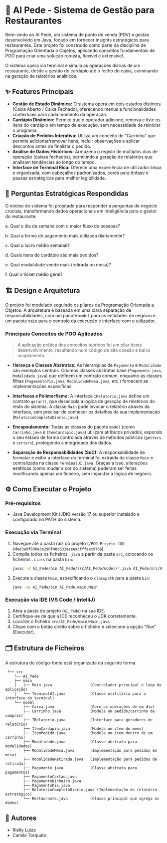 # 🚀 AI Pede - Sistema de Gestão para Restaurantes

Bem-vindo ao AI Pede, um sistema de ponto de venda (PDV) e gestão desenvolvido em Java, focado em fornecer insights estratégicos para restaurantes. Este projeto foi construído como parte da disciplina de Programação Orientada a Objetos, aplicando conceitos fundamentais de POO para criar uma solução robusta, flexível e extensível.

O sistema opera via terminal e simula as operações diárias de um restaurante, desde a gestão do cardápio até o fecho do caixa, culminando na geração de relatórios analíticos.

## ✨ Features Principais

* **Gestão de Estado Dinâmica:** O sistema opera em dois estados distintos (Caixa Aberto / Caixa Fechado), oferecendo menus e funcionalidades contextuais para cada momento da operação.
* **Cardápio Dinâmico:** Permite que o operador adicione, remova e liste os itens do cardápio em tempo de execução, sem necessidade de reiniciar o programa.
* **Criação de Pedidos Interativa:** Utiliza um conceito de "Carrinho" que permite adicionar/remover itens, incluir observações e aplicar descontos antes de finalizar o pedido.
* **Análise de Dados Históricos:** Armazena o registo de múltiplos dias de operação (caixas fechados), permitindo a geração de relatórios que analisam tendências ao longo do tempo.
* **Interface de Terminal Rica:** Oferece uma experiência de utilizador limpa e organizada, com cabeçalhos padronizados, cores para ênfase e pausas estratégicas para melhor legibilidade.

## 🎯 Perguntas Estratégicas Respondidas

O núcleo do sistema foi projetado para responder a perguntas de negócio cruciais, transformando dados operacionais em inteligência para o gestor do restaurante:

a. Qual o dia da semana com o maior fluxo de pessoas?

b. Qual a forma de pagamento mais utilizada diariamente?

c. Qual o lucro médio semanal?

d. Quais itens do cardápio são mais pedidos?

e. Qual modalidade vende mais (retirada ou mesa)?

f. Qual o ticket médio geral?

## 🏗️ Design e Arquitetura

O projeto foi modelado seguindo os pilares da Programação Orientada a Objetos. A arquitetura é baseada em uma clara separação de responsabilidades, com um pacote `model` para as entidades de negócio e um pacote `main` para o controlo da execução e interface com o utilizador.

### Principais Conceitos de POO Aplicados

> A aplicação prática dos conceitos teóricos foi um pilar deste desenvolvimento, resultando num código de alta coesão e baixo acoplamento.

* **Herança e Classes Abstratas:** As hierarquias de `Pagamento` e `Modalidade` são exemplos centrais. Criamos classes abstratas base (`Pagamento.java`, `Modalidade.java`) que definem um contrato comum, enquanto as classes filhas (`PagamentoPix.java`, `ModalidadeMesa.java`, etc.) fornecem as implementações específicas.

* **Interfaces e Polimorfismo:** A interface `IRelatorio.java` define um contrato `gerar()`, que desacopla a lógica de geração de relatórios do resto do sistema. A classe `Main` pode invocar o relatório através da interface, sem precisar de conhecer os detalhes da sua implementação (`RelatorioCompletoDiario.java`).

* **Encapsulamento:** Todas as classes do pacote `model` (como `Carrinho.java` e `ItemCardapio.java`) utilizam atributos privados, expondo o seu estado de forma controlada através de métodos públicos (`getters` e `setters`), protegendo a integridade dos dados.

* **Separação de Responsabilidades (SoC):** A responsabilidade de formatar e exibir a interface do terminal foi extraída da classe `Main` e centralizada na classe `TerminalUI.java`. Graças a isso, alterações estéticas (como mudar a cor do sistema) puderam ser feitas modificando apenas um ficheiro, sem impactar a lógica de negócio.

## ⚙️ Como Executar o Projeto

### Pré-requisitos
* Java Development Kit (JDK) versão 17 ou superior instalado e configurado no PATH do sistema.

### Execução via Terminal
1.  Navegue até a pasta raiz do projeto (`/POO-Projeto-1GQ-6dee3a9f800a3e290f48c632aeeeacfffaac976a`).
2.  Compile todos os ficheiros `.java` a partir da pasta `src`, colocando os ficheiros `.class` na pasta `bin`:
    ```bash
    javac -d AI_Pede/bin AI_Pede/src/AI_Pede/model/*.java AI_Pede/src/AI_Pede/main/*.java
    ```
3.  Execute a classe `Main`, especificando o `classpath` para a pasta `bin`:
    ```bash
    java -cp AI_Pede/bin AI_Pede.main.Main
    ```

### Execução via IDE (VS Code / IntelliJ)
1.  Abra a pasta do projeto (`AI_Pede`) na sua IDE.
2.  Certifique-se de que a IDE reconheceu o JDK corretamente.
3.  Localize o ficheiro `src/AI_Pede/main/Main.java`.
4.  Clique com o botão direito sobre o ficheiro e selecione a opção "Run" (Executar).

## 🗂️ Estrutura de Ficheiros

A estrutura do código-fonte está organizada da seguinte forma:

     └── src
        └── AI_Pede
        ├── main
        │   ├── Main.java                 (Controlador principal e loop da aplicação)
        │   └── TerminalUI.java           (Classe utilitária para a interface do terminal)
        └── model
            ├── Caixa.java                (Gere as operações de um dia)
            ├── Carrinho.java             (Modela um pedido/carrinho de compras)
            ├── IRelatorio.java           (Interface para geradores de relatório)
            ├── ItemCardapio.java         (Modela um item do menu)
            ├── ItemPedido.java           (Modela um item dentro de um carrinho)
            ├── Modalidade.java           (Classe abstrata para modalidades)
            ├── ModalidadeMesa.java       (Implementação para pedidos em mesa)
            ├── ModalidadeRetirada.java   (Implementação para pedidos de retirada)
            ├── Pagamento.java            (Classe abstrata para pagamentos)
            ├── PagamentoCartao.java
            ├── PagamentoDinheiro.java
            ├── PagamentoPix.java
            ├── RelatorioCompletoDiario.java (Implementação do relatório estratégico)
            └── Restaurante.java          (Classe principal que agrega os dados)
        
## 👥 Autores
* Rielly Luiza
* Camila Torquato
